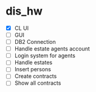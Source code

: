 # dis_hw
- [x] CL UI
- [ ] GUI
- [ ] DB2 Connection
- [ ] Handle estate agents account
- [ ] Login system for agents
- [ ] Handle estates
- [ ] Insert persons
- [ ] Create contracts
- [ ] Show all contracts
